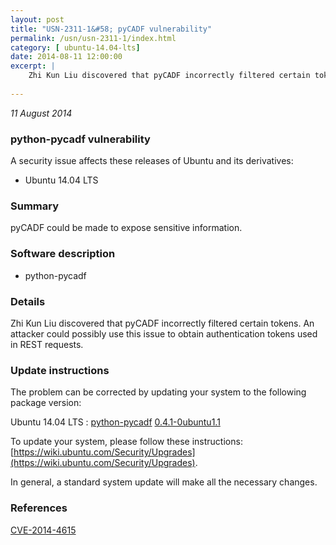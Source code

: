 ```yaml
---
layout: post
title: "USN-2311-1&#58; pyCADF vulnerability"
permalink: /usn/usn-2311-1/index.html
category: [ ubuntu-14.04-lts]
date: 2014-08-11 12:00:00
excerpt: |
    Zhi Kun Liu discovered that pyCADF incorrectly filtered certain tokens. An attacker could possibly use this issue to obtain authentication tokens used in REST requests. 
    
--- 
```

 
 

*11 August 2014*

### python-pycadf vulnerability

A security issue affects these releases of Ubuntu and its derivatives:

* Ubuntu 14.04 LTS

### Summary

pyCADF could be made to expose sensitive information. 

### Software description

* python-pycadf 

### Details

Zhi Kun Liu discovered that pyCADF incorrectly filtered certain tokens. An attacker could possibly use this issue to obtain authentication tokens used in REST requests. 

### Update instructions

The problem can be corrected by updating your system to the following package version:

Ubuntu 14.04 LTS
 : [python-pycadf](https://launchpad.net/ubuntu/+source/python-pycadf) <span> [0.4.1-0ubuntu1.1](https://launchpad.net/ubuntu/+source/python-pycadf/0.4.1-0ubuntu1.1) </span> 

To update your system, please follow these instructions: [https://wiki.ubuntu.com/Security/Upgrades](https://wiki.ubuntu.com/Security/Upgrades).

In general, a standard system update will make all the necessary changes. 

### References

 
 [CVE-2014-4615](http://people.ubuntu.com/~ubuntu-security/cve/CVE-2014-4615)
 

